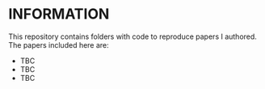 # INFORMATION
This repository contains folders with code to reproduce papers I authored. The papers included here are:

- TBC
- TBC
- TBC
